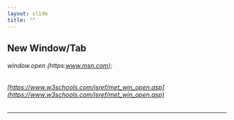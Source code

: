 ```yaml
---
layout: slide
title: "" 
---
```

New Window/Tab
---
###### window.open (https:www.msn.com);
###### [https://www.w3schools.com/jsref/met_win_open.asp](https://www.w3schools.com/jsref/met_win_open.asp)
---
